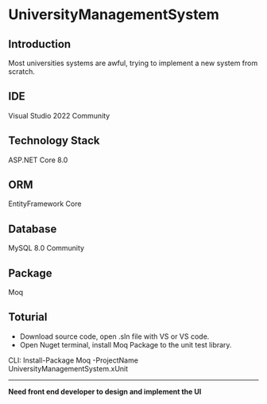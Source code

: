 # UniversityManagementSystem

## Introduction
  
Most universities systems are awful, trying to implement a new system from scratch.  
  
## IDE
Visual Studio 2022 Community
  
## Technology Stack
ASP.NET Core 8.0  
  
## ORM
EntityFramework Core
  
## Database
MySQL 8.0 Community
  
## Package
Moq
  
## Toturial  
 * Download source code, open .sln file with VS or VS code.
 * Open Nuget terminal, install Moq Package to the unit test library.  

 CLI: Install-Package Moq -ProjectName UniversityManagementSystem.xUnit  

***

**Need front end developer to design and implement the UI**
